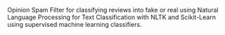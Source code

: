 Opinion Spam Filter for classifying reviews into fake or real using Natural Language Processing for Text Classification with NLTK and Scikit-Learn using supervised machine learning classifiers.
